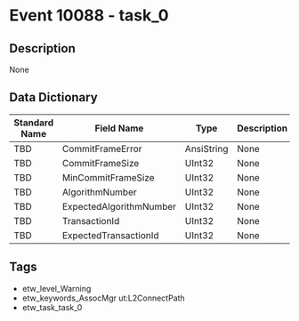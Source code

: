 # Event 10088 - task_0

## Description
None

## Data Dictionary
|Standard Name|Field Name|Type|Description|Sample Value|
|---|---|---|---|---|
|TBD|CommitFrameError|AnsiString|None|`None`|
|TBD|CommitFrameSize|UInt32|None|`None`|
|TBD|MinCommitFrameSize|UInt32|None|`None`|
|TBD|AlgorithmNumber|UInt32|None|`None`|
|TBD|ExpectedAlgorithmNumber|UInt32|None|`None`|
|TBD|TransactionId|UInt32|None|`None`|
|TBD|ExpectedTransactionId|UInt32|None|`None`|

## Tags
* etw_level_Warning
* etw_keywords_AssocMgr ut:L2ConnectPath
* etw_task_task_0